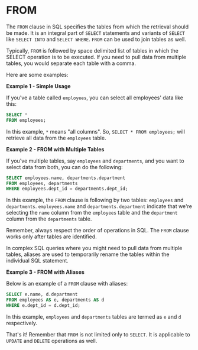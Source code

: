 # FROM

The `FROM` clause in SQL specifies the tables from which the retrieval should be made. It is an integral part of `SELECT` statements and variants of `SELECT` like `SELECT INTO` and `SELECT WHERE`. `FROM` can be used to join tables as well. 

Typically, `FROM` is followed by space delimited list of tables in which the SELECT operation is to be executed. If you need to pull data from multiple tables, you would separate each table with a comma.

Here are some examples:

**Example 1 - Simple Usage**

If you've a table called `employees`, you can select all employees' data like this:

```sql
SELECT * 
FROM employees;
```
In this example, `*` means "all columns". So, `SELECT * FROM employees;` will retrieve all data from the `employees` table.

**Example 2 - FROM with Multiple Tables**

If you've multiple tables, say `employees` and `departments`, and you want to select data from both, you can do the following:

```sql
SELECT employees.name, departments.department 
FROM employees, departments 
WHERE employees.dept_id = departments.dept_id;
```

In this example, the `FROM` clause is following by two tables: `employees` and `departments`. `employees.name` and `departments.department` indicate that we're selecting the `name` column from the `employees` table and the `department` column from the `departments` table.

Remember, always respect the order of operations in SQL. The `FROM` clause works only after tables are identified. 

In complex SQL queries where you might need to pull data from multiple tables, aliases are used to temporarily rename the tables within the individual SQL statement. 

**Example 3 - FROM with Aliases**

Below is an example of a `FROM` clause with aliases:

```sql
SELECT e.name, d.department 
FROM employees AS e, departments AS d
WHERE e.dept_id = d.dept_id;
```

In this example, `employees` and `departments` tables are termed as `e` and `d` respectively. 

That's it! Remember that `FROM` is not limited only to `SELECT`. It is applicable to `UPDATE` and `DELETE` operations as well.